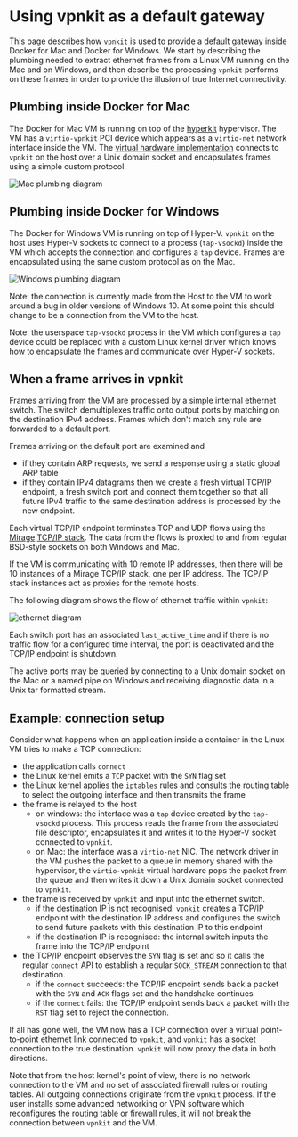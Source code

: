 # Using vpnkit as a default gateway

This page describes how `vpnkit` is used to provide a default gateway inside Docker
for Mac and Docker for Windows. We start by describing the
plumbing needed to extract ethernet frames from a Linux VM running on the Mac
and on Windows, and then describe the processing `vpnkit` performs on these
frames in order to provide the illusion of true Internet connectivity.

## Plumbing inside Docker for Mac

The Docker for Mac VM is running on top of the [hyperkit](https://github.com/moby/hyperkit)
hypervisor. The VM has a `virtio-vpnkit` PCI device which appears as a `virtio-net`
network interface inside the VM. The
[virtual hardware implementation](https://github.com/moby/hyperkit/blob/master/src/lib/pci_virtio_net_vpnkit.c) connects to
`vpnkit` on the host over a Unix domain socket and encapsulates frames using a
simple custom protocol.

![Mac plumbing diagram](http://moby.github.io/vpnkit/mac.png)

## Plumbing inside Docker for Windows

The Docker for Windows VM is running on top of Hyper-V. `vpnkit` on the host
uses Hyper-V sockets to connect to a process (`tap-vsockd`) inside the VM which accepts the
connection and configures a `tap` device. Frames are encapsulated using the
same custom protocol as on the Mac.

![Windows plumbing diagram](http://moby.github.io/vpnkit/win.png)

Note: the connection is currently made from the Host to the VM to work around
a bug in older versions of Windows 10. At some point this should change to be
a connection from the VM to the host.

Note: the userspace `tap-vsockd` process in the VM which configures a `tap` device could be
replaced with a custom Linux kernel driver which knows how to encapsulate the
frames and communicate over Hyper-V sockets.

## When a frame arrives in vpnkit

Frames arriving from the VM are processed by a simple internal ethernet switch.
The switch demultiplexes traffic onto output ports by matching on the destination
IPv4 address. Frames which don't match any rule are forwarded to a default port.

Frames arriving on the default port are examined and

- if they contain ARP requests, we send a response using a static global ARP
  table
- if they contain IPv4 datagrams then we create a fresh virtual TCP/IP endpoint, a fresh
  switch port and connect them together so that all future IPv4 traffic to the
  same destination address is processed by the new endpoint.

Each virtual TCP/IP endpoint terminates TCP and UDP flows using the
[Mirage](https://mirage.io/) [TCP/IP stack](https://github.com/mirage/mirage-tcpip).
The data from the flows is proxied to and from regular BSD-style sockets on
both Windows and Mac.

If the VM is communicating with 10 remote IP addresses, then there will be 10
instances of a Mirage TCP/IP stack, one per IP address. The TCP/IP stack
instances act as proxies for the remote hosts.

The following diagram shows the flow of ethernet traffic within `vpnkit`:

![ethernet diagram](http://moby.github.io/vpnkit/ethernet.png)

Each switch port has an associated `last_active_time` and if there is no traffic
flow for a configured time interval, the port is deactivated and the TCP/IP
endpoint is shutdown.

The active ports may be queried by connecting to a Unix domain socket on the Mac
or a named pipe on Windows and receiving diagnostic data in a Unix tar formatted
stream.


## Example: connection setup

Consider what happens when an application inside a container in the Linux VM
tries to make a TCP connection:

- the application calls `connect`
- the Linux kernel emits a `TCP` packet with the `SYN` flag set
- the Linux kernel applies the `iptables` rules and consults
  the routing table to select the outgoing interface and then transmits the frame
- the frame is relayed to the host
  - on windows: the interface was a `tap` device created by the `tap-vsockd`
    process. This process reads the frame from the associated file descriptor,
    encapsulates it and writes it to the Hyper-V socket connected to `vpnkit`.
  - on Mac: the interface was a `virtio-net` NIC. The network driver in the VM pushes
    the packet to a queue in memory shared with the hypervisor, the `virtio-vpnkit`
    virtual hardware pops the packet from the queue and then writes it down a
    Unix domain socket connected to `vpnkit`.
- the frame is received by `vpnkit` and input into the ethernet switch.
  - if the destination IP is not recognised: `vpnkit` creates a TCP/IP endpoint
    with the destination IP address and configures the switch to send future
    packets with this destination IP to this endpoint
  - if the destination IP is recognised: the internal switch inputs the frame
    into the TCP/IP endpoint
- the TCP/IP endpoint observes the `SYN` flag is set and so it calls the regular
  `connect` API to establish a regular `SOCK_STREAM` connection to that destination.
  - if the `connect` succeeds: the TCP/IP endpoint sends back a packet with the
    `SYN` and `ACK` flags set and the handshake continues
  - if the `connect` fails: the TCP/IP endpoint sends back a packet with the
    `RST` flag set to reject the connection.

If all has gone well, the VM now has a TCP connection over a virtual point-to-point
ethernet link connected to `vpnkit`, and `vpnkit` has a socket connection to
the true destination. `vpnkit` will now proxy the data in both directions.

Note that from the host kernel's point of view, there is no network connection
to the VM and no set of associated firewall rules or routing tables. All outgoing
connections originate from the `vpnkit` process. If the user installs some
advanced networking or VPN software which reconfigures the routing table or
firewall rules, it will not break the connection between `vpnkit` and the VM.
